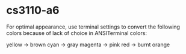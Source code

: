 # cs3110-a6
For optimal appearance, use terminal settings to convert the following colors
because of lack of choice in ANSITerminal colors:

yellow -> brown
cyan -> gray
magenta -> pink
red -> burnt orange
